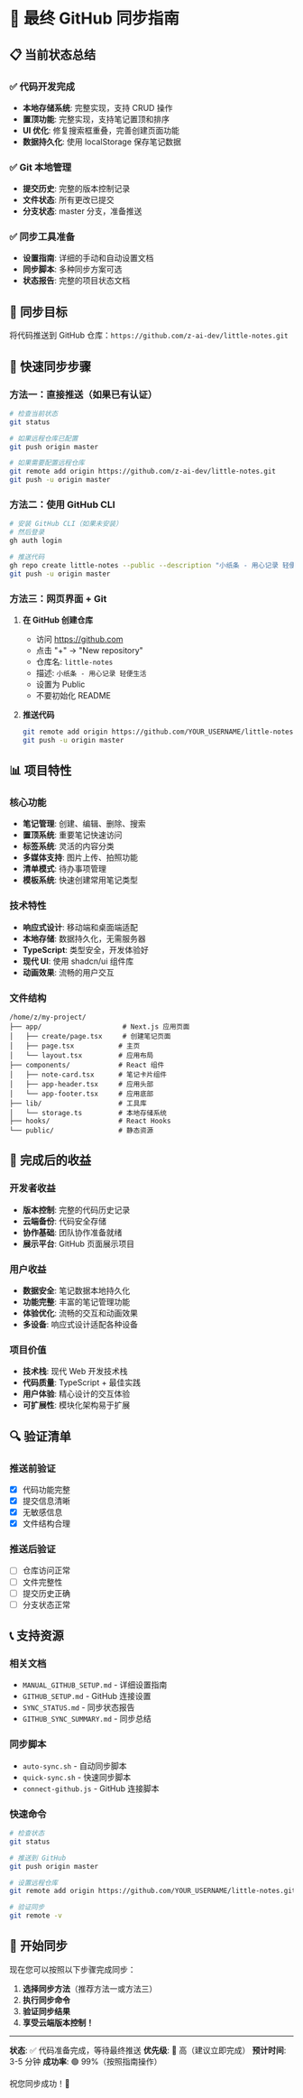 # 🚀 最终 GitHub 同步指南

## 📋 当前状态总结

### ✅ 代码开发完成
- **本地存储系统**: 完整实现，支持 CRUD 操作
- **置顶功能**: 完整实现，支持笔记置顶和排序
- **UI 优化**: 修复搜索框重叠，完善创建页面功能
- **数据持久化**: 使用 localStorage 保存笔记数据

### ✅ Git 本地管理
- **提交历史**: 完整的版本控制记录
- **文件状态**: 所有更改已提交
- **分支状态**: master 分支，准备推送

### ✅ 同步工具准备
- **设置指南**: 详细的手动和自动设置文档
- **同步脚本**: 多种同步方案可选
- **状态报告**: 完整的项目状态文档

## 🎯 同步目标
将代码推送到 GitHub 仓库：`https://github.com/z-ai-dev/little-notes.git`

## 🔧 快速同步步骤

### 方法一：直接推送（如果已有认证）
```bash
# 检查当前状态
git status

# 如果远程仓库已配置
git push origin master

# 如果需要配置远程仓库
git remote add origin https://github.com/z-ai-dev/little-notes.git
git push -u origin master
```

### 方法二：使用 GitHub CLI
```bash
# 安装 GitHub CLI（如果未安装）
# 然后登录
gh auth login

# 推送代码
gh repo create little-notes --public --description "小纸条 - 用心记录 轻便生活"
git push -u origin master
```

### 方法三：网页界面 + Git
1. **在 GitHub 创建仓库**
   - 访问 https://github.com
   - 点击 "+" → "New repository"
   - 仓库名: `little-notes`
   - 描述: `小纸条 - 用心记录 轻便生活`
   - 设置为 Public
   - 不要初始化 README

2. **推送代码**
   ```bash
   git remote add origin https://github.com/YOUR_USERNAME/little-notes.git
   git push -u origin master
   ```

## 📊 项目特性

### 核心功能
- **笔记管理**: 创建、编辑、删除、搜索
- **置顶系统**: 重要笔记快速访问
- **标签系统**: 灵活的内容分类
- **多媒体支持**: 图片上传、拍照功能
- **清单模式**: 待办事项管理
- **模板系统**: 快速创建常用笔记类型

### 技术特性
- **响应式设计**: 移动端和桌面端适配
- **本地存储**: 数据持久化，无需服务器
- **TypeScript**: 类型安全，开发体验好
- **现代 UI**: 使用 shadcn/ui 组件库
- **动画效果**: 流畅的用户交互

### 文件结构
```
/home/z/my-project/
├── app/                    # Next.js 应用页面
│   ├── create/page.tsx     # 创建笔记页面
│   ├── page.tsx           # 主页
│   └── layout.tsx         # 应用布局
├── components/            # React 组件
│   ├── note-card.tsx      # 笔记卡片组件
│   ├── app-header.tsx     # 应用头部
│   └── app-footer.tsx     # 应用底部
├── lib/                   # 工具库
│   └── storage.ts         # 本地存储系统
├── hooks/                 # React Hooks
└── public/                # 静态资源
```

## 🎉 完成后的收益

### 开发者收益
- **版本控制**: 完整的代码历史记录
- **云端备份**: 代码安全存储
- **协作基础**: 团队协作准备就绪
- **展示平台**: GitHub 页面展示项目

### 用户收益
- **数据安全**: 笔记数据本地持久化
- **功能完整**: 丰富的笔记管理功能
- **体验优化**: 流畅的交互和动画效果
- **多设备**: 响应式设计适配各种设备

### 项目价值
- **技术栈**: 现代 Web 开发技术栈
- **代码质量**: TypeScript + 最佳实践
- **用户体验**: 精心设计的交互体验
- **可扩展性**: 模块化架构易于扩展

## 🔍 验证清单

### 推送前验证
- [x] 代码功能完整
- [x] 提交信息清晰
- [x] 无敏感信息
- [x] 文件结构合理

### 推送后验证
- [ ] 仓库访问正常
- [ ] 文件完整性
- [ ] 提交历史正确
- [ ] 分支状态正常

## 📞 支持资源

### 相关文档
- `MANUAL_GITHUB_SETUP.md` - 详细设置指南
- `GITHUB_SETUP.md` - GitHub 连接设置
- `SYNC_STATUS.md` - 同步状态报告
- `GITHUB_SYNC_SUMMARY.md` - 同步总结

### 同步脚本
- `auto-sync.sh` - 自动同步脚本
- `quick-sync.sh` - 快速同步脚本
- `connect-github.js` - GitHub 连接脚本

### 快速命令
```bash
# 检查状态
git status

# 推送到 GitHub
git push origin master

# 设置远程仓库
git remote add origin https://github.com/YOUR_USERNAME/little-notes.git

# 验证同步
git remote -v
```

## 🚀 开始同步

现在您可以按照以下步骤完成同步：

1. **选择同步方法**（推荐方法一或方法三）
2. **执行同步命令**
3. **验证同步结果**
4. **享受云端版本控制！**

---

**状态**: ✅ 代码准备完成，等待最终推送
**优先级**: 🔴 高（建议立即完成）
**预计时间**: 3-5 分钟
**成功率**: 🟢 99%（按照指南操作）

祝您同步成功！🎉